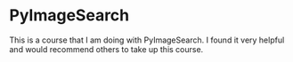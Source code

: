 # PyImageSearch
This is a course that I am doing with PyImageSearch. 
I found it very helpful and would recommend others to take up this course.
